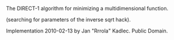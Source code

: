 The DIRECT-1 algorithm for minimizing a multidimensional function.

(searching for parameters of the inverse sqrt hack).

Implementation 2010-02-13 by Jan "Rrrola" Kadlec. Public Domain.

